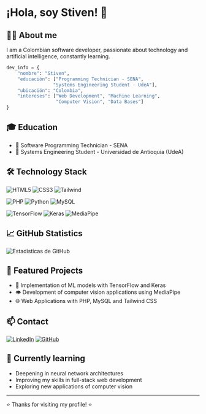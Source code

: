 # ¡Hola, soy Stiven! 👋

## 👨‍💻 About me
I am a Colombian software developer, passionate about technology and artificial intelligence, constantly learning.

```python
dev_info = {
    "nombre": "Stiven",
    "educación": ["Programming Technician - SENA", 
                 "Systems Engineering Student - UdeA"],
    "ubicación": "Colombia",
    "intereses": ["Web Development", "Machine Learning",
                  "Computer Vision", "Data Bases"]
}
```

## 🎓 Education
- 🔹 Software Programming Technician - SENA
- 🔹 Systems Engineering Student - Universidad de Antioquia (UdeA)

## 🛠️ Technology Stack
<!-- Frontend -->
![HTML5](https://img.shields.io/badge/-HTML5-E34F26?style=flat&logo=html5&logoColor=white)
![CSS3](https://img.shields.io/badge/-CSS3-1572B6?style=flat&logo=css3)
![Tailwind](https://img.shields.io/badge/-Tailwind-38B2AC?style=flat&logo=tailwind-css&logoColor=white)

<!-- Backend -->
![PHP](https://img.shields.io/badge/-PHP-777BB4?style=flat&logo=php&logoColor=white)
![Python](https://img.shields.io/badge/-Python-3776AB?style=flat&logo=Python&logoColor=white)
![MySQL](https://img.shields.io/badge/-MySQL-4479A1?style=flat&logo=mysql&logoColor=white)

<!-- AI/ML -->
![TensorFlow](https://img.shields.io/badge/-TensorFlow-FF6F00?style=flat&logo=tensorflow&logoColor=white)
![Keras](https://img.shields.io/badge/-Keras-D00000?style=flat&logo=keras&logoColor=white)
![MediaPipe](https://img.shields.io/badge/-MediaPipe-00A6D6?style=flat&logo=google&logoColor=white)

## 📈 GitHub Statistics
![Estadísticas de GitHub](https://github-readme-stats.vercel.app/api?username=Stiven9900&show_icons=true&theme=radical)

## 💼 Featured Projects
- 🤖 Implementation of ML models with TensorFlow and Keras
- 👁️ Development of computer vision applications using MediaPipe
- 🌐 Web Applications with PHP, MySQL and Tailwind CSS

## 📫 Contact
[![LinkedIn](https://img.shields.io/badge/-LinkedIn-0077B5?style=flat&logo=LinkedIn&logoColor=white)](https://www.linkedin.com/in/tu-perfil/)
[![GitHub](https://img.shields.io/badge/-GitHub-181717?style=flat&logo=GitHub&logoColor=white)](https://github.com/Stiven9900)

## 🌱 Currently learning
- Deepening in neural network architectures
- Improving my skills in full-stack web development
- Exploring new applications of computer vision

---
⭐️ Thanks for visiting my profile! ⭐️
